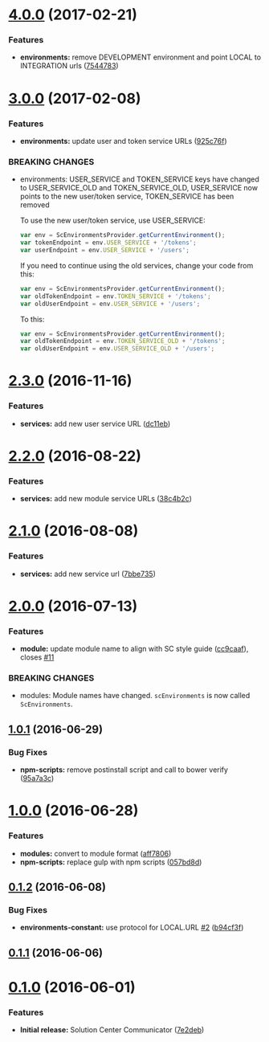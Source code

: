 <a name="4.0.0"></a>
# [4.0.0](https://github.com/zalando-incubator/solution-center-communicator/compare/3.0.0...v4.0.0) (2017-02-21)


### Features

* **environments:** remove DEVELOPMENT environment and point LOCAL to INTEGRATION urls ([7544783](https://github.com/zalando-incubator/solution-center-communicator/commit/7544783))



<a name="3.0.0"></a>
# [3.0.0](https://github.com/zalando-incubator/solution-center-communicator/compare/2.3.0...v3.0.0) (2017-02-08)


### Features

* **environments:** update user and token service URLs ([925c76f](https://github.com/zalando-incubator/solution-center-communicator/commit/925c76f))


### BREAKING CHANGES

* environments: USER_SERVICE and TOKEN_SERVICE keys have changed to
  USER_SERVICE_OLD and TOKEN_SERVICE_OLD, USER_SERVICE now points
  to the new user/token service, TOKEN_SERVICE has been removed

  To use the new user/token service, use USER_SERVICE:

  ```js
  var env = ScEnvironmentsProvider.getCurrentEnvironment();
  var tokenEndpoint = env.USER_SERVICE + '/tokens';
  var userEndpoint = env.USER_SERVICE + '/users';
  ```

  If you need to continue using the old services, change your code from this:

  ```js
  var env = ScEnvironmentsProvider.getCurrentEnvironment();
  var oldTokenEndpoint = env.TOKEN_SERVICE + '/tokens';
  var oldUserEndpoint = env.USER_SERVICE + '/users';
  ```

  To this:

  ```js
  var env = ScEnvironmentsProvider.getCurrentEnvironment();
  var oldTokenEndpoint = env.TOKEN_SERVICE_OLD + '/tokens';
  var oldUserEndpoint = env.USER_SERVICE_OLD + '/users';
  ```



<a name="2.3.0"></a>
# [2.3.0](https://github.com/zalando-incubator/solution-center-communicator/compare/2.2.0...v2.3.0) (2016-11-16)


### Features

* **services:** add new user service URL ([dc11eb](https://github.com/zalando-incubator/solution-center-communicator/commit/dc11eb))



<a name="2.2.0"></a>
# [2.2.0](https://github.com/zalando-incubator/solution-center-communicator/compare/2.1.0...v2.2.0) (2016-08-22)


### Features

* **services:** add new module service URLs ([38c4b2c](https://github.com/zalando-incubator/solution-center-communicator/commit/38c4b2c))



<a name="2.1.0"></a>
# [2.1.0](https://github.com/zalando-incubator/solution-center-communicator/compare/2.0.0...v2.1.0) (2016-08-08)


### Features

* **services:** add new service url ([7bbe735](https://github.com/zalando-incubator/solution-center-communicator/commit/7bbe735))



<a name="2.0.0"></a>
# [2.0.0](https://github.com/zalando-incubator/solution-center-communicator/compare/1.0.1...v2.0.0) (2016-07-13)


### Features

* **module:** update module name to align with SC style guide ([cc9caaf](https://github.com/zalando-incubator/solution-center-communicator/commit/cc9caaf)), closes [#11](https://github.com/zalando-incubator/solution-center-communicator/issues/11)


### BREAKING CHANGES

* modules: Module names have changed. `scEnvironments` is now called `ScEnvironments`.



<a name="1.0.1"></a>
## [1.0.1](https://github.com/zalando-incubator/solution-center-communicator/compare/1.0.0...v1.0.1) (2016-06-29)


### Bug Fixes

* **npm-scripts:** remove postinstall script and call to bower verify ([95a7a3c](https://github.com/zalando-incubator/solution-center-communicator/commit/95a7a3c))



<a name="1.0.0"></a>
# [1.0.0](https://github.com/zalando-incubator/solution-center-communicator/compare/0.1.2...1.0.0) (2016-06-28)


### Features

* **modules:** convert to module format ([aff7806](https://github.com/zalando-incubator/solution-center-communicator/commit/aff7806))
* **npm-scripts:** replace gulp with npm scripts ([057bd8d](https://github.com/zalando-incubator/solution-center-communicator/commit/057bd8d))



<a name="0.1.2"></a>
## [0.1.2](https://github.com/zalando-incubator/solution-center-communicator/compare/0.1.1...0.1.2) (2016-06-08)


### Bug Fixes

* **environments-constant:** use protocol for LOCAL.URL [#2](https://github.com/zalando-incubator/solution-center-communicator/issues/2) ([b94cf3f](https://github.com/zalando-incubator/solution-center-communicator/commit/b94cf3f))



<a name="0.1.1"></a>
## [0.1.1](https://github.com/zalando-incubator/solution-center-communicator/compare/0.1.0...0.1.1) (2016-06-06)



<a name="0.1.0"></a>
# [0.1.0](https://github.com/zalando-incubator/solution-center-communicator/compare/f4502b0...0.1.0) (2016-06-01)


### Features

* **Initial release:** Solution Center Communicator ([7e2deb](https://github.com/zalando-incubator/solution-center-communicator/commit/7e2deb))



